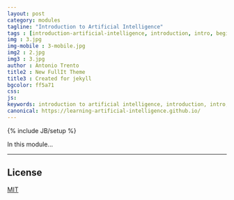```yaml
---
layout: post
category: modules
tagline: "Introduction to Artificial Intelligence"
tags : [introduction-artificial-intelligence, introduction, intro, beginner, artificial-intelligence, ai, module]
img : 3.jpg
img-mobile : 3-mobile.jpg
img2 : 2.jpg
img3 : 3.jpg
author : Antonio Trento
title2 : New FullIt Theme
title3 : Created for jekyll
bgcolor: ff5a71
css: 
js: 
keywords: introduction to artificial intelligence, introduction, intro, beginner, artificial intelligence, ai, 
canonical: https://learning-artificial-intelligence.github.io/
---
```

{% include JB/setup %}

In this module...

***

## License

[MIT](http://www.opensource.org/licenses/MIT)
